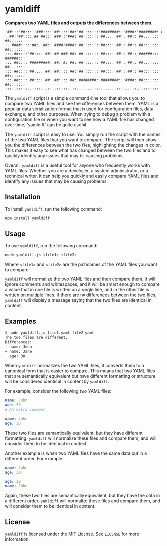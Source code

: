 # yamldiff

**Compares two YAML files and outputs the differences between them.**

```
'##:::'##::::'###::::'##::::'##:'##:::::::'########::'####:'########:'########:
. ##:'##::::'## ##::: ###::'###: ##::::::: ##.... ##:. ##:: ##.....:: ##.....::
:. ####::::'##:. ##:: ####'####: ##::::::: ##:::: ##:: ##:: ##::::::: ##:::::::
::. ##::::'##:::. ##: ## ### ##: ##::::::: ##:::: ##:: ##:: ######::: ######:::
::: ##:::: #########: ##. #: ##: ##::::::: ##:::: ##:: ##:: ##...:::: ##...::::
::: ##:::: ##.... ##: ##:.:: ##: ##::::::: ##:::: ##:: ##:: ##::::::: ##:::::::
::: ##:::: ##:::: ##: ##:::: ##: ########: ########::'####: ##::::::: ##:::::::
:::..:::::..:::::..::..:::::..::........::........:::....::..::::::::..::::::::
```

The `yamldiff` script is a simple command-line tool that allows you to compare two YAML files and see the differences between them. YAML is a popular data serialization format that is used for configuration files, data exchange, and other purposes. When trying to debug a problem with a configuration file or when you want to see how a YAML file has changed over time, 'yamldiff' can be quite useful.

The `yamldiff` script is easy to use. You simply run the script with the names of the two YAML files that you want to compare. The script will then show you the differences between the two files, highlighting the changes in color. This makes it easy to see what has changed between the two files and to quickly identify any issues that may be causing problems.

Overall, `yamldiff` is a useful tool for anyone who frequently works with YAML files. Whether you are a developer, a system administrator, or a technical writer, it can help you quickly and easily compare YAML files and identify any issues that may be causing problems.

## Installation

To install `yamldiff`, run the following command:

```bash
npm install yamldiff
```

## Usage

To use `yamldiff`, run the following command:

```bash
node yamldiff.js <file1> <file2>
```

Where `<file1>` and `<file2>` are the pathnames of the YAML files you want to compare.

`yamldiff` will normalize the two YAML files and then compare them. It will ignore comments and whitespaces, and it will be smart enough to compare a value that in one file is written on a single line, and in the other file is written on multiple lines. If there are no differences between the two files, `yamldiff` will display a message saying that the two files are identical in content.

## Examples

```bash
$ node yamldiff.js file1.yaml file2.yaml
The two files are different.
Differences:
- name: John
+ name: Jane
  age: 30
```

When `yamldiff` normalizes the two YAML files, it converts them to a canonical form that is easier to compare. This means that two YAML files that are semantically equivalent but have different formatting or structure will be considered identical in content by `yamldiff`.

For example, consider the following two YAML files:

```yaml
name: John
age: 30
# An extra comment
```

```yaml
name: John
age: 30
```

These two files are semantically equivalent, but they have different formatting. `yamldiff` will normalize these files and compare them, and will consider them to be identical in content.

Another example is when two YAML files have the same data but in a different order. For example:

```yaml
name: John
age: 30
```

```yaml
age: 30
name: John
```

Again, these two files are semantically equivalent, but they have the data in a different order. `yamldiff` will normalize these files and compare them, and will consider them to be identical in content.

## License

`yamldiff` is licensed under the MIT License. See `LICENSE` for more information.
